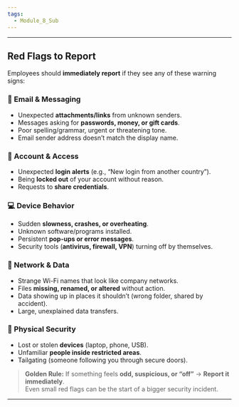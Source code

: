 ```yaml
---
tags:
  - Module_8_Sub
---
```

---
## Red Flags to Report

Employees should **immediately report** if they see any of these warning signs:
### 📧 Email & Messaging
- Unexpected **attachments/links** from unknown senders.
- Messages asking for **passwords, money, or gift cards**.
- Poor spelling/grammar, urgent or threatening tone.
- Email sender address doesn’t match the display name.
### 🔑 Account & Access
- Unexpected **login alerts** (e.g., “New login from another country”).
- Being **locked out** of your account without reason.
- Requests to **share credentials**.
### 💻 Device Behavior
- Sudden **slowness, crashes, or overheating**.
- Unknown software/programs installed.
- Persistent **pop-ups or error messages**.
- Security tools (**antivirus, firewall, VPN**) turning off by themselves.
### 📡 Network & Data
- Strange Wi-Fi names that look like company networks.
- Files **missing, renamed, or altered** without action.
- Data showing up in places it shouldn’t (wrong folder, shared by accident).
- Large, unexplained data transfers.  
### 🔌 Physical Security
- Lost or stolen **devices** (laptop, phone, USB).
- Unfamiliar **people inside restricted areas**.
- Tailgating (someone following you through secure doors).

>**Golden Rule:** If something feels **odd, suspicious, or “off”** → **Report it immediately**.  
>Even small red flags can be the start of a bigger security incident.

---